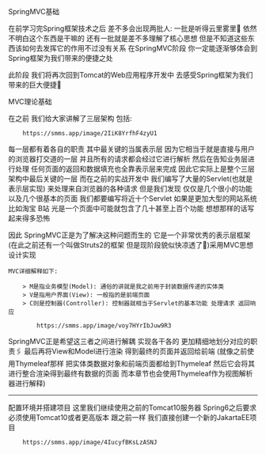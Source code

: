 SpringMVC基础

在前学习完Spring框架技术之后 差不多会出现两批人: 一批是听得云里雾里👀 依然不明白这个东西是干嘛的 还有一批就是差不多理解了核心思想
但是不知道这些东西该如何去发挥它的作用不过没有关系 在SpringMVC阶段 你一定能逐渐够体会到Spring框架为我们带来的便捷之处

此阶段 我们将再次回到Tomcat的Web应用程序开发中 去感受Spring框架为我们带来的巨大便捷🤞

MVC理论基础

在之前 我们给大家讲解了三层架构 包括:

        https://smms.app/image/2IiK8YrfhF4zyU1

每一层都有着各自的职责 其中最关键的当属表示层 因为它相当于就是直接与用户的浏览器打交道的一层 并且所有的请求都会经过它进行解析
然后在告知业务层进行处理 任何页面的返回和数据填充也全靠表示层来完成 因此它实际上是整个三层架构中最后关键的一层 而在之前的实战开发中
我们编写了大量的Servlet(也就是表示层实现) 来处理来自浏览器的各种请求 但是我们发现 仅仅是几个很小的功能 以及几个很基本的页面
我们都要编写将近十个Servlet 如果是更加大型的网站系统 比如淘宝 B站 光是一个页面中可能就包含了几十甚至上百个功能 想想那样的话写起来得多恐怖

因此 SpringMVC正是为了解决这种问题而生的 它是一个非常优秀的表示层框架(在此之前还有一个叫做Struts2的框架 但是现阶段貌似快凉透了🧊)采用MVC思想设计实现

    MVC详细解释如下:

        > M是指业务模型(Model): 通俗的讲就是我之前用于封装数据传递的实体类
        > V是指用户界面(View): 一般指的是前端页面
        > C则是控制器(Controller): 控制器就相当于Servlet的基本功能 处理请求 返回响应

            https://smms.app/image/voy7HYrIbJuw9R3

SpringMVC正是希望这三者之间进行解耦 实现各干各的 更加精细地划分对应的职责🖇 最后再将View和Model进行渲染 得到最终的页面并返回给前端
(就像之前使用Thymeleaf那样 把实体类数据对象和前端页面都给到Thymeleaf 然后它会将其进行整合渲染得到最终有数据的页面 而本章节也会使用Thymeleaf作为视图解析器进行解释)

--------------------------------------------------------------------------------------------------------------------------------------------------------------

配置环境并搭建项目
这里我们继续使用之前的Tomcat10服务器 Spring6之后要求必须使用Tomcat10或者更高版本 跟之前一样 我们直接创建一个新的JakartaEE项目

        https://smms.app/image/4IucyfBKsLzASNJ